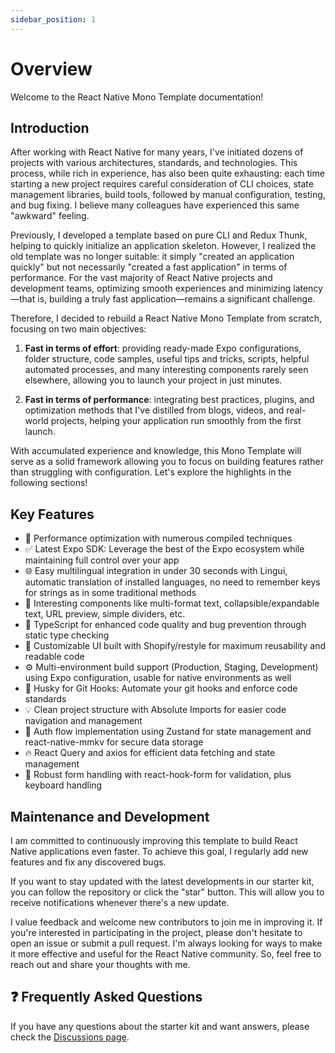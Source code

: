 ```yaml
---
sidebar_position: 1
---
```


# Overview

Welcome to the React Native Mono Template documentation!

## Introduction

After working with React Native for many years, I've initiated dozens of projects with various architectures, standards, and technologies. This process, while rich in experience, has also been quite exhausting: each time starting a new project requires careful consideration of CLI choices, state management libraries, build tools, followed by manual configuration, testing, and bug fixing. I believe many colleagues have experienced this same "awkward" feeling.

Previously, I developed a template based on pure CLI and Redux Thunk, helping to quickly initialize an application skeleton. However, I realized the old template was no longer suitable: it simply "created an application quickly" but not necessarily "created a fast application" in terms of performance. For the vast majority of React Native projects and development teams, optimizing smooth experiences and minimizing latency—that is, building a truly fast application—remains a significant challenge.

Therefore, I decided to rebuild a React Native Mono Template from scratch, focusing on two main objectives:

1. **Fast in terms of effort**: providing ready-made Expo configurations, folder structure, code samples, useful tips and tricks, scripts, helpful automated processes, and many interesting components rarely seen elsewhere, allowing you to launch your project in just minutes.

2. **Fast in terms of performance**: integrating best practices, plugins, and optimization methods that I've distilled from blogs, videos, and real-world projects, helping your application run smoothly from the first launch.

With accumulated experience and knowledge, this Mono Template will serve as a solid framework allowing you to focus on building features rather than struggling with configuration. Let's explore the highlights in the following sections!

## Key Features

- 🚀 Performance optimization with numerous compiled techniques
- ✅ Latest Expo SDK: Leverage the best of the Expo ecosystem while maintaining full control over your app
- 🌐 Easy multilingual integration in under 30 seconds with Lingui, automatic translation of installed languages, no need to remember keys for strings as in some traditional methods
- 🧩 Interesting components like multi-format text, collapsible/expandable text, URL preview, simple dividers, etc.
- 🎉 TypeScript for enhanced code quality and bug prevention through static type checking
- 💅 Customizable UI built with Shopify/restyle for maximum reusability and readable code
- ⚙️ Multi-environment build support (Production, Staging, Development) using Expo configuration, usable for native environments as well
- 🦊 Husky for Git Hooks: Automate your git hooks and enforce code standards
- 💡 Clean project structure with Absolute Imports for easier code navigation and management
- 💫 Auth flow implementation using Zustand for state management and react-native-mmkv for secure data storage
- 🔥 React Query and axios for efficient data fetching and state management
- 🧵 Robust form handling with react-hook-form for validation, plus keyboard handling

## Maintenance and Development

I am committed to continuously improving this template to build React Native applications even faster. To achieve this goal, I regularly add new features and fix any discovered bugs.

If you want to stay updated with the latest developments in our starter kit, you can follow the repository or click the "star" button. This will allow you to receive notifications whenever there's a new update.

I value feedback and welcome new contributors to join me in improving it. If you're interested in participating in the project, please don't hesitate to open an issue or submit a pull request. I'm always looking for ways to make it more effective and useful for the React Native community. So, feel free to reach out and share your thoughts with me.

## ❓ Frequently Asked Questions

If you have any questions about the starter kit and want answers, please check the [Discussions page](https://github.com/vincenttran99/react-native-mono-template/discussions).
